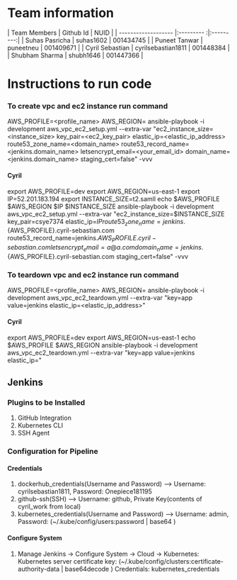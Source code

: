 # Team information

| Team Members        | Github Id            | NUID      |
| ------------------- |:---------           :|:---------:|
| Suhas Pasricha      | suhas1602            | 001434745 |
| Puneet Tanwar       | puneetneu            | 001409671 |
| Cyril Sebastian     | cyrilsebastian1811   | 001448384 |
| Shubham Sharma      | shubh1646            | 001447366 | 

# Instructions to run code

### To create vpc and ec2 instance run command 

AWS_PROFILE=<profile_name> AWS_REGION=<region> ansible-playbook -i development aws_vpc_ec2_setup.yml --extra-var "ec2_instance_size=<instance_size> key_pair=<ec2_key_pair> elastic_ip=<elastic_ip_address> route53_zone_name=<domain_name> route53_record_name=<jenkins.domain_name> letsencrypt_email=<your_email_id> domain_name=<jenkins.domain_name> staging_cert=false"  -vvv

#### Cyril
export AWS_PROFILE=dev
export AWS_REGION=us-east-1
export IP=52.201.183.194
export INSTANCE_SIZE=t2.samll
echo $AWS_PROFILE $AWS_REGION $IP $INSTANCE_SIZE
ansible-playbook -i development aws_vpc_ec2_setup.yml --extra-var "ec2_instance_size=$INSTANCE_SIZE key_pair=csye7374 elastic_ip=$IP route53_zone_name=jenkins.${AWS_PROFILE}.cyril-sebastian.com route53_record_name=jenkins.${AWS_PROFILE}.cyril-sebastian.com letsencrypt_email=a@a.com domain_name=jenkins.${AWS_PROFILE}.cyril-sebastian.com staging_cert=false" -vvv

### To teardown vpc and ec2 instance run command

AWS_PROFILE=<profile_name> AWS_REGION=<region> ansible-playbook -i development aws_vpc_ec2_teardown.yml --extra-var "key=app value=jenkins elastic_ip=<elastic_ip_address>"

#### Cyril
export AWS_PROFILE=dev
export AWS_REGION=us-east-1
echo $AWS_PROFILE $AWS_REGION
ansible-playbook -i development aws_vpc_ec2_teardown.yml --extra-var "key=app value=jenkins elastic_ip=<ip>"


## Jenkins

### Plugins to be Installed
1. GitHub Integration
2. Kubernetes CLI
3. SSH Agent

### Configuration for Pipeline
#### Credentials
1. dockerhub_credentials(Username and Password) --> Username: cyrilsebastian1811, Password: Onepiece181195
2. github-ssh(SSH) --> Username: github, Private Key(contents of cyril_work from local)
3. kubernetes_credentials(Username and Password) --> Username: admin, Password: (~/.kube/config/users:password | base64 )
#### Configure System
1. Manage Jenkins -> Configure System -> Cloud -> Kubernetes:
Kubernetes server certificate key: (~/.kube/config/clusters:certificate-authority-data | base64decode )
Credentials: kubernetes_credentials
   